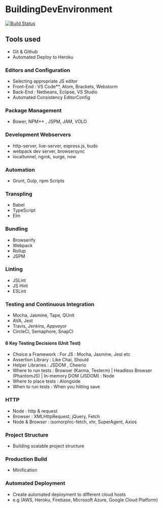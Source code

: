 # BuildingDevEnvironment
[![Build Status](https://travis-ci.org/Sibabalwe-Qamata/BuildingDevEnvironment.svg?branch=master)](https://travis-ci.org/Sibabalwe-Qamata/BuildingDevEnvironment)
## Tools used
- Git & Github
- Automated Deploy to Heroku

### Editors and Configuration
- Selecting appropriate JS editor
- Front-End : VS Code**, Atom, Brackets, Webstorm
- Back-End : Netbeans, Eclipse, VS Studio
- Automated Consistency EditorConfig

### Package Management
- Bower, NPM** , JSPM, JAM, VOLO

### Development Webservers
- http-server, live-server, express.js, budo 
- webpack dev server, browsersync
- localtunnel, ngrok, surge, now

### Automation
- Grunt, Gulp, npm Scripts

### Transpling
- Babel
- TypeScript
- Elm

### Bundling

- Browserify
- Webpack
- Rollup
- JSPM

### Linting

- JSLint
- JS Hint
- ESLint

### Testing and Continuous Integration
- Mocha, Jasmine, Tape, QUnit
- AVA, Jest
- Travis, Jenkins, Appveyor
- CircleCi, Semaphore, SnapCI

#### 6 Key Testing Decisions (Unit Test)
- Choice a Framework : For JS : Mocha, Jasmine, Jest etc
- Assertion Library : Like Chai, Should
- Helper Libraries : JSDOM , Cheerio
- Where to run tests : Browser (Karma, Testerm) | Headless Browser (PhantomJS) | In-memory DOM (JSDOM)  : Node
- Where to place tests : Alongside
- When to run tests : When you hitting save

### HTTP 
- Node : http & request
- Browser : XMLHttpRequest, jQuery, Fetch
- Node & Browser : isomorphic-fetch, xhr, SuperAgent, Axios

### Project Structure
- Building scalable project structure

### Production Build
- Minification

### Automated Deployment
- Create automated deployment to different cloud hosts
- e.g (AWS, Heroku, Firebase, Microsoft Azure, Google Cloud Platform)

